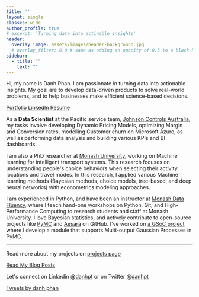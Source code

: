 ```yaml
---
title: ''
layout: single
classes: wide
author_profile: true
# excerpt: 'Turning data into actinable insights'
header:
  overlay_image: assets/images/header-background.jpg
  # overlay_filter: 0.0 # same as adding an opacity of 0.5 to a black background
sidebar:
  - title: ""
    text: ""
---
```


Hi, my name is Danh Phan. I am passionate in turning data into actionable insights. My goal are to develop data-driven products to solve real-world problems, and to help businesses make efficient science-based decisions.

<p class="text-center"> <a href="https://danhphan.net/projects/" class="btn btn--info">Portfolio</a> <a href="https://www.linkedin.com/in/danhpt" class="btn btn--info">LinkedIn</a> <a href="https://danhphan.net/resume/" class="btn btn--info">Resume</a> </p>

As a **Data Scientist** at the Pacific service team, [Johnson Controls Australia](https://www.johnsoncontrols.com/en_au), my tasks involve developing Dynamic Pricing Models, optimizing Margin and Conversion rates, modelling Customer churn on Microsoft Azure, as well as performing data analysis and building various KPIs and BI dashboards.

I am also a PhD researcher at [Monash University](https://www.monash.edu/engineering/its), working on Machine learning for intelligent transport systems. This research focuses on understanding people's choice behaviors when selecting their activity locations and travel modes. In this research, I applied various Machine learning methods (Bayesian methods, choice models, tree-based, and deep neural networks) with econometrics modeling approaches. 

I am experienced in Python, and have been an instructor at [Monash Data Fluency](https://www.monash.edu/data-fluency/home), where I teach hand-one workshops on Python, Git, and High-Performance Computing to research students and staff at Monash University. I love Bayesian statistics, and actively contribute to open-source projects like [PyMC](https://github.com/pymc-devs/pymc/pulls?q=danhphan) and [Aesara](https://github.com/aesara-devs/aesara/pulls?q=is%3Apr+author%3Adanhphan) on GitHub. I've worked on [a GSoC project](https://www.pymc.io/blog/blog_gsoc_2022.html#danh-phan) where I develop a module that supports Multi-output Gaussian Processes in PyMC.


---

Read more about my projects on [projects page](https://danhphan.net/projects/)


<p class="text-center"><a href="https://danhphan.net/blog/" class="btn btn--info">Read My Blog Posts</a></p>

Let's connect on Linkedin <a href="https://www.linkedin.com/in/danhpt">@danhpt</a> or on Twitter <a href="https://twitter.com/danhpt">@danhpt</a>

<a class="twitter-timeline" data-height="650" href="https://twitter.com/danhpt?ref_src=twsrc%5Etfw">Tweets by danh phan</a> <script async src="https://platform.twitter.com/widgets.js" charset="utf-8"></script>